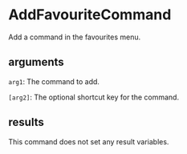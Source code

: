 # AddFavouriteCommand

Add a command in the favourites menu.

## arguments

`arg1`: The command to add.

`[arg2]`: The optional shortcut key for the command.

## results

This command does not set any result variables.